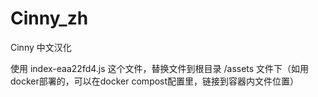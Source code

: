 # Cinny_zh
Cinny 中文汉化

使用 index-eaa22fd4.js 这个文件，替换文件到根目录 /assets 文件下（如用docker部署的，可以在docker compost配置里，链接到容器内文件位置）
